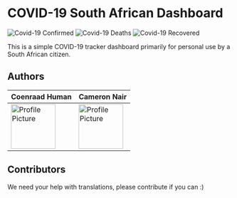 # COVID-19 South African Dashboard

![Covid-19 Confirmed](https://covid19-badges.herokuapp.com/confirmed/latest)
![Covid-19 Deaths](https://covid19-badges.herokuapp.com/deaths/latest)
![Covid-19 Recovered](https://covid19-badges.herokuapp.com/recovered/latest)

This is a simple COVID-19 tracker dashboard primarily for personal use by a South African citizen.

## Authors

| Coenraad Human | Cameron Nair |
|----------------|--------------|
| <img src="https://avatars1.githubusercontent.com/u/20205514?s=460&u=b393e1cb87714dd753f281fc7f0c2d700db2db83&v=4" alt="Profile Picture" width="100"/> | <img src="https://avatars3.githubusercontent.com/u/62882067?s=460&v=4" alt="Profile Picture" width="100"/> |

## Contributors

We need your help with translations, please contribute if you can :)
